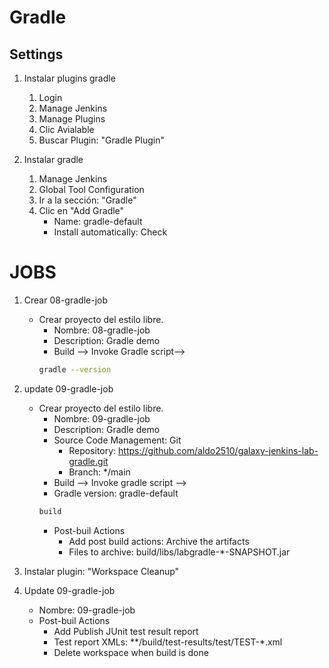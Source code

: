 # Gradle

## Settings
1. Instalar plugins gradle
    1. Login
    1. Manage Jenkins
    1. Manage Plugins
    1. Clic Avialable
    1. Buscar Plugin: "Gradle Plugin"

1. Instalar gradle
    1. Manage Jenkins
    1. Global Tool Configuration
    1. Ir a la sección: "Gradle"
    1. Clic en "Add Gradle"
        * Name: gradle-default
        * Install automatically: Check



# JOBS
1. Crear 08-gradle-job
    * Crear proyecto del estilo libre.
        * Nombre: 08-gradle-job
        * Description: Gradle demo
        * Build --> Invoke Gradle script--> 
        ```bash         
        gradle --version
        ```

1. update 09-gradle-job
    * Crear proyecto del estilo libre.
        * Nombre: 09-gradle-job
        * Description: Gradle demo
        * Source Code Management: Git
            * Repository: https://github.com/aldo2510/galaxy-jenkins-lab-gradle.git
            * Branch: */main
        * Build --> Invoke gradle script --> 
        * Gradle version: gradle-default
        ```bash         
        build
        ```
        * Post-buil Actions
            * Add post build actions: Archive the artifacts
            * Files to archive: build/libs/labgradle-*-SNAPSHOT.jar

1. Instalar plugin: "Workspace Cleanup"

1. Update 09-gradle-job
    * Nombre: 09-gradle-job
    * Post-buil Actions
        * Add Publish JUnit test result report
        * Test report XMLs: **/build/test-results/test/TEST-*.xml
        * Delete workspace when build is done


